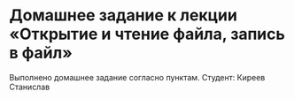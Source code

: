 # Домашнее задание к лекции «Открытие и чтение файла, запись в файл» 

Выполнено домашнее задание согласно пунктам. Студент: Киреев Станислав
